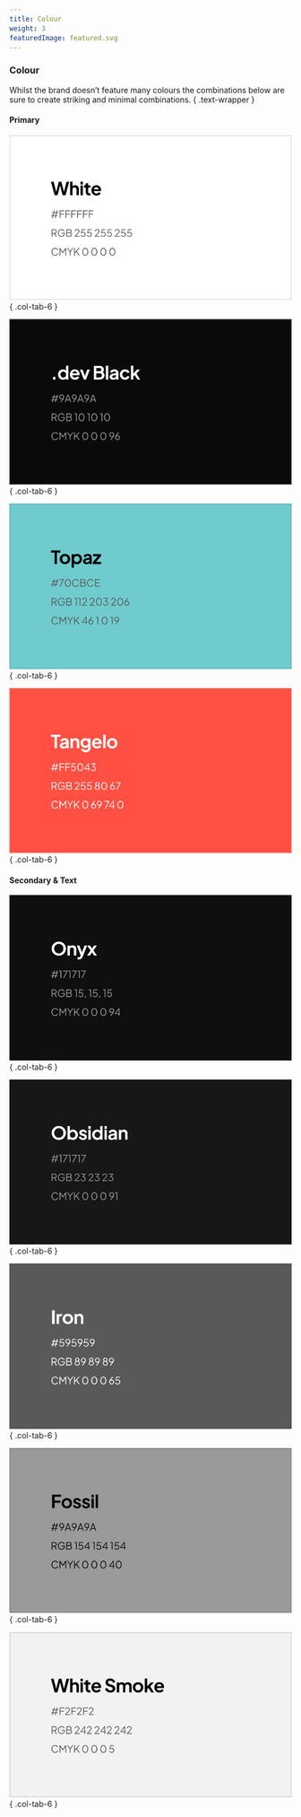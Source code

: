 ```yaml
---
title: Colour
weight: 3
featuredImage: featured.svg
---
```


### Colour

Whilst the brand doesn’t feature many colours the combinations below are sure to create striking and minimal combinations.
{ .text-wrapper }

#### Primary

![White Colour](images/white.svg)
{ .col-tab-6 }

![Black Colour](images/black.svg)
{ .col-tab-6 }

![Topaz Colour](images/topaz.svg)
{ .col-tab-6 }

![Tangelo Colour](images/tangelo.svg)
{ .col-tab-6 }

#### Secondary & Text

![Onyx Colour](images/onyx.svg)
{ .col-tab-6 }

![Obsidian Colour](images/obsidian.svg)
{ .col-tab-6 }

![Iron Colour](images/iron.svg)
{ .col-tab-6 }

![Fossil Colour](images/fossil.svg)
{ .col-tab-6 }

![White Smoke Colour](images/white-smoke.svg)
{ .col-tab-6 }
